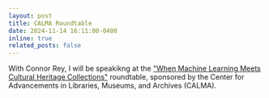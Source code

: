 ```yaml
---
layout: post
title: CALMA Roundtable
date: 2024-11-14 16:11:00-0400
inline: true
related_posts: false
---
```


With Connor Rey, I will be speakikng at the ["When Machine Learning Meets Cultural Heritage Collections"](https://calma.ischool.uw.edu/uw-event/when-machine-learning-meets-cultural-heritage-collections/) roundtable, sponsored by the Center for Advancements in Libraries, Museums, and Archives (CALMA).
